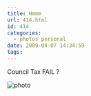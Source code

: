 ```yaml
---
title: Hmmm
url: 414.html
id: 414
categories:
  - photos personal
date: 2009-04-07 14:34:59
tags:
---
```


Council Tax FAIL ?
<!-- more -->
![photo](https://mikecann.co.uk/wp-content/uploads/2009/04/photo.jpg "photo")